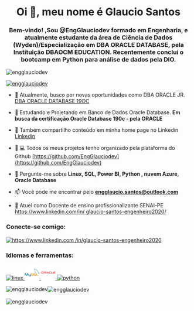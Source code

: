 <h1 align="center">Oi 👋, meu nome é Glaucio Santos</h1>
<h3 align="center">Bem-vindo! ,Sou @EngGlauciodev formado em Engenharia, e atualmente estudante da área de Ciência de Dados (Wyden)/Especialização em DBA ORACLE DATABASE, pela Instituição DBAOCM EDUCATION. Recentemente concluí o bootcamp em Python para análise de dados pela DIO.</h3>

<p align="left"> <img src="https://komarev.com/ghpvc/?username=engglauciodev&label=Profile%20views&color=0e75b6&style =flat" alt="engglauciodev" /> </p>

<p align="left"> <a href="https://github.com/ryo-ma/github-profile-trophy"><img src= "https://github-profile-trophy.vercel.app/?username=engglauciodev" alt="engglauciodev" /></a> </p>

- 🔭 Atualmente, busco por novas oportunidades como DBA ORACLE JR. [DBA ORACLE DATABASE 19OC](https://www.hotmart.com/pt-BR/club/dbaocm)

- 🌱 Estudando e Projetando em Banco de Dados Oracle Database. **Em busca da certificação Oracle Database 190c - pela ORACLE**

- 👯 Também compartilho conteúdo em minha home page no Linkedin [Linkedin](https://www.linkedin.com/in/glaucio-santos-engenheiro2020/)

- 👨 ‍💻 Todos os meus projetos tenho organizado pela plataforma do Github [https://github.com/EngGlauciodev](https://github.com/EngGlauciodev)

- 💬 Pergunte-me sobre **Linux, SQL, Power BI, Python , nuvem Azure, Oracle Database**

- 📫 Você pode me encontrar pelo **engglaucio.santos@outlook.com**

- 📄 Atuei como Docente de ensino profissionalizante SENAI-PE [https://www.linkedin.com/in/ glaucio-santos-engenheiro2020/](https://www.linkedin.com/in/glaucio-santos-engenheiro2020/)

<h3 align="left">Conecte-se comigo:</h3>
<p align="left" >
<a href="https://linkedin.com/in/https://www.linkedin.com/in/glaucio-santos-engenheiro2020" target="blank"><img align="center" src=" https://raw.githubusercontent.com/rahuldkjain/github-profile-readme-generator/master/src/images/icons/Social/linked-in-alt.svg" alt="https://www.linkedin.com /in/glaucio-santos-engenheiro2020" height="30" width="40" /></a>
</p>

<h3 align="left">Idiomas e ferramentas:</h3>
<p align="left"> <a href="https://www.linux.org/" target="_blank" rel="noreferrer"> <img src="https://raw.githubusercontent.com/ devicons/devicon/master/icons/linux/linux-original.svg" alt="linux" width="40" height="40"/> </a> <a href="https://www.mysql. com/" target="_blank" rel="noreferrer"> <img src="https://raw.githubusercontent.com/devicons/devicon/master/icons/mysql/mysql-original-wordmark.svg" alt=" mysql" width="40" height="40"/> </a> <a href="https://www.oracle.com/" target="_blank" rel="noreferrer"> <img src=" https://raw.githubusercontent.com/devicons/devicon/master/icons/oracle/oracle-original.svg" alt="oracle" width="40" height="40"/> </a> <a href ="https://www.python.org" target="_blank" rel="noreferrer"> <img src="https://raw.githubusercontent.com/devicons/devicon/master/icons/python/python- original.svg" alt="python" width="40" height="40"/> </a> </p>

<p><img align="left" src="https://github-readme- stats.vercel.app/api/top-langs?username=engglauciodev&show_icons=true&locale=en&layout=compact" alt="engglauciodev" /></p>

<p> <img align="center" src="https: //github-readme-stats.vercel.app/api?username=engglauciodev&show_icons=true&locale=en" alt="engglauciodev" /></p>

<p><img align="center" src="https:// github-readme-streak-stats.herokuapp.com/?user=engglauciodev&" alt="engglauciodev" /></p>


<!---
- 👋 Hi, I’m @EngGlauciodev
- 👀 I’m interested in Development for Data Analytics ...
- 🌱 I’m currently learning Development and Analysis of systems...
- 💞️ I’m looking to collaborate on Alls Dev in Front-end and Back-end ...
- 📫 How to reach me, you can call me in inbox ...


EngGlauciodev/EngGlauciodev is a ✨ special ✨ repository because its `README.md` (this file) appears on your GitHub profile.
You can click the Preview link to take a look at your changes.
--->
